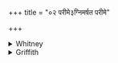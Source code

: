 +++
title = "०२ परीमे३ग्निमर्षत परीमे"

+++

<details><summary>Whitney</summary>

### Translation
 2. These have taken fire about; these have led the cow about; they  
have gained themselves fame (*śrávas*) among the gods—who shall venture  
to attack them?

### Notes
The RV. has the same verse at x. 155. 5 (also VS., xxxv. 18, precisely  
the same text with RV.), reading, for **a, b**, *párī ’mé gā́m aneṣata  
páry agním ahṛṣata*. Ppp. transposes **a** and **b** and reads *pary  
agnim aharṣata* (a false form). The *arṣata* of our text is plainly  
nothing but a corruption; and part of the mss. (including our P.M.W.I.)  
have instead *ariṣata* ⌊or *arīṣata;* K. *riṣatu*⌋.
</details>

<details><summary>Griffith</summary>

These men have strengthened Agni's might, these men have brought the kine to us. They have sung glory to the Gods. Who is the man that con- quers them?
</details>

